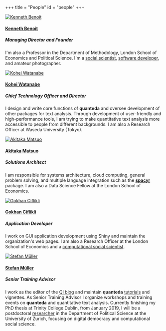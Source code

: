 +++
title = "People"
id = "people"
+++

<div class="container">
      <div class="row">
      <div class="span4">
          <div class="well">
          <a href="mailto:kbenoit@quanteda.org">
            <div class="centered e_bounce">
              <img class="img-circle" src="/img/kenbenoit.png" alt="Kenneth Benoit">
              <h4><strong>Kenneth Benoit</strong></h4></a>
              <h5><i>Managing Director</i> and <i>Founder</i></h4>
              <p>
                I'm also a Professor in the Department of Methodology, London School of Economics and Political Science.  I'm a <a href="https://kenbenoit.net">social scientist</a>, <a href="https://github.com/kbenoit">software developer</a>, and amateur photographer.
              </p>
            </div>
          </div>
        </div>
          <div class="span4">
          <div class="well">
          <a href="mailto:koheiw@quanteda.org">
            <div class="centered e_bounce">
              <img class="img-circle" src="/img/kohei-watanabe.png" alt="Kohei Watanabe">
              <h4><strong>Kohei Watanabe</strong></h4></a>
              <h5><i>Chief Technology Officer</i> and <i>Director</i></h4>
              <p>
                I design and write core functions of <strong>quanteda</strong> and oversee development of other packages for text analysis. Through development of user-friendly and high-performance tools, I am trying to make quantitative text analysis more accessible to people from different backgrounds. I am also a Research Officer at Waseda University (Tokyo).
              </p>
            </div>
          </div>
        </div>
        <div class="span4">
          <div class="well">
          <a href="mailto:amatsuo@quanteda.org">
            <div class="centered e_bounce">
              <img class="img-circle" src="/img/akitaka-matsuo.png" alt="Akitaka Matsuo">
              <h4><strong>Akitaka Matsuo</strong></h4></a>
              <h5><i>Solutions Architect</i></h4>
              <p>
                I am responsible for systems architecture, cloud computing, general problem solving, and multiple language integration such as the <a href="https://spacyr.quanteda.io"><strong>spacyr</strong></a> package. I am also a Data Science Fellow at the London School of Economics.
              </p>
            </div>
          </div>
        </div>
        </div>
        <div class="span4">
          <div class="well">
          <a href="mailto:gokhan@quanteda.org">
            <div class="centered e_bounce">
              <img class="img-circle" src="/img/ciflikli.png" alt="Gokhan Ciflikli">
              <h4><strong>Gokhan Ciflikli</strong></h4></a>
              <h5><i>Application Developer</i></h4>
              <p>
                I work on GUI application development using Shiny and maintain the organization's web pages. I am also a Research Officer at the London School of Economics and a <a href="https://gokhan.io">computational social scientist</a>.
              </p>
            </div>
          </div>
        </div>
      <div class="row">
      <div class="span4">
          <div class="well">
          <a href="mailto:smueller@quanteda.org">
            <div class="centered e_bounce">
              <img class="img-circle" src="/img/stefan.jpg" alt="Stefan Müller">
              <h4><strong>Stefan Müller</strong></h4></a>
              <h5><i>Senior Training Advisor</i></h4>
              <p>
                I work as the editor of the <a href="https://blog.quanteda.org">QI blog</a> and maintain <strong>quanteda</strong> <a href="https://tutorial.quanteda.io">tutorials</a> and vignettes. As Senior Training Advisor I organize workshops and training events on <strong>quanteda</strong> and quantitative text analysis. Currently finishing my PhD thesis at Trinity College Dublin, from January 2019, I will be a postdoctoral <a href="https://muellerstefan.net">researcher</a> in the Department of Political Science at the University of Zurich, focusing on digital democracy and computational social science.
              </p>
            </div>
          </div>
        </div>
      </div>